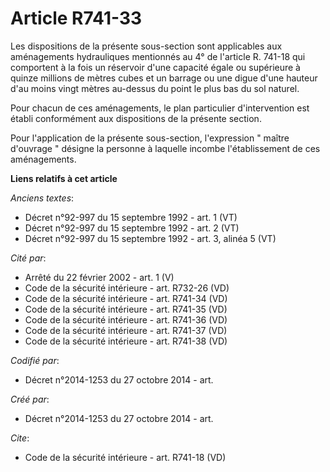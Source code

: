 # Article R741-33

Les dispositions de la présente sous-section sont applicables aux aménagements hydrauliques mentionnés au 4° de l'article R.
741-18 qui comportent à la fois un réservoir d'une capacité égale ou supérieure à quinze millions de mètres cubes et un
barrage ou une digue d'une hauteur d'au moins vingt mètres au-dessus du point le plus bas du sol naturel. 

Pour chacun de ces aménagements, le plan particulier d'intervention est établi conformément aux dispositions de la présente
section. 

Pour l'application de la présente sous-section, l'expression " maître d'ouvrage " désigne la personne à laquelle incombe
l'établissement de ces aménagements.

**Liens relatifs à cet article**

_Anciens textes_:

  - Décret n°92-997 du 15 septembre 1992 - art. 1 (VT)
  - Décret n°92-997 du 15 septembre 1992 - art. 2 (VT)
  - Décret n°92-997 du 15 septembre 1992 - art. 3, alinéa 5 (VT)

_Cité par_:

  - Arrêté du 22 février 2002 - art. 1 (V)
  - Code de la sécurité intérieure - art. R732-26 (VD)
  - Code de la sécurité intérieure - art. R741-34 (VD)
  - Code de la sécurité intérieure - art. R741-35 (VD)
  - Code de la sécurité intérieure - art. R741-36 (VD)
  - Code de la sécurité intérieure - art. R741-37 (VD)
  - Code de la sécurité intérieure - art. R741-38 (VD)

_Codifié par_:

  - Décret n°2014-1253 du 27 octobre 2014 - art.

_Créé par_:

  - Décret n°2014-1253 du 27 octobre 2014 - art.

_Cite_:

  - Code de la sécurité intérieure - art. R741-18 (VD)
